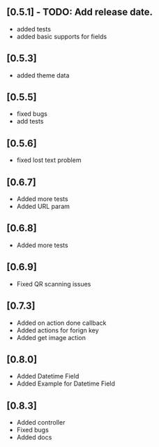 ## [0.5.1] - TODO: Add release date.

- added tests
- added basic supports for fields

## [0.5.3]

- added theme data

## [0.5.5]

- fixed bugs
- add tests

## [0.5.6]

- fixed lost text problem

## [0.6.7]

- Added more tests
- Added URL param

## [0.6.8]

- Added more tests

## [0.6.9]

- Fixed QR scanning issues

## [0.7.3]

- Added on action done callback
- Added actions for forign key
- Added get image action

## [0.8.0]

- Added Datetime Field
- Added Example for Datetime Field

## [0.8.3]

- Added controller
- Fixed bugs
- Added docs
